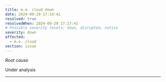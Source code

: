```yaml
---
title: m.e. cloud down
date: 2024-09-29 17:14:41
resolved: true
resolvedWhen: 2024-09-29 17:17:41
# Possible severity levels: down, disrupted, notice
severity: down
affected:
  - m.e. cloud
section: issue
---
```


*Root cause*

Under analysis

---


